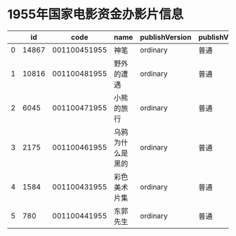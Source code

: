 # 1955年国家电影资金办影片信息


|    | id |  code  |  name  | publishVersion | publishVersionName |   type  |  typeName  |   producerName  |  publisherName  |  publishDate   |
| ---- | ---- | ---- | ---- | ---- | ----| ---- | ---- | ---- | ---- | ---- |
| 0 |  14867 |  001100451955 |  神笔 |  ordinary |  普通 |  cartoon |  动画片 |  暂空 |  暂空 |  -470736000000|
| 1 |  10816 |  001100481955 |  野外的遭遇 |  ordinary |  普通 |  cartoon |  动画片 |  未填写 |  暂空 |  -470736000000|
| 2 |  6045 |  001100471955 |  小熊的旅行 |  ordinary |  普通 |  cartoon |  动画片 |  暂空 |  暂空 |  -470736000000|
| 3 |  2175 |  001100461955 |  乌鸦为什么是黑的 |  ordinary |  普通 |  cartoon |  动画片 |  暂空 |  暂空 |  -470736000000|
| 4 |  1584 |  001100431955 |  彩色美术片集 |  ordinary |  普通 |  cartoon |  动画片 |  暂空 |  暂空 |  -470736000000|
| 5 |  780 |  001100441955 |  东郭先生 |  ordinary |  普通 |  cartoon |  动画片 |  暂空 |  暂空 |  -470736000000|
